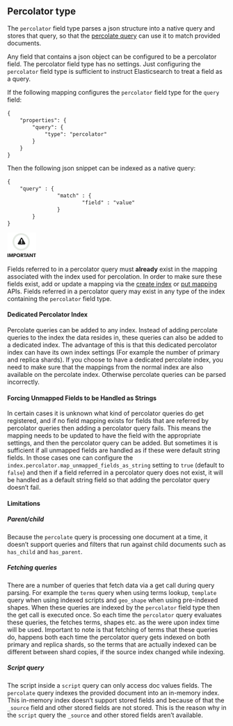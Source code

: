 ## Percolator type

The `percolator` field type parses a json structure into a native query and stores that query, so that the [percolate query](query-dsl-percolate-query.html) can use it to match provided documents.

Any field that contains a json object can be configured to be a percolator field. The percolator field type has no settings. Just configuring the `percolator` field type is sufficient to instruct Elasticsearch to treat a field as a query.

If the following mapping configures the `percolator` field type for the `query` field:
    
    
    {
        "properties": {
            "query": {
                "type": "percolator"
            }
        }
    }

Then the following json snippet can be indexed as a native query:
    
    
    {
        "query" : {
                    "match" : {
                            "field" : "value"
                    }
            }
    }

![Important](images/icons/important.png)

Fields referred to in a percolator query must **already** exist in the mapping associated with the index used for percolation. In order to make sure these fields exist, add or update a mapping via the [create index](indices-create-index.html) or [put mapping](indices-put-mapping.html) APIs. Fields referred in a percolator query may exist in any type of the index containing the `percolator` field type.

#### Dedicated Percolator Index

Percolate queries can be added to any index. Instead of adding percolate queries to the index the data resides in, these queries can also be added to a dedicated index. The advantage of this is that this dedicated percolator index can have its own index settings (For example the number of primary and replica shards). If you choose to have a dedicated percolate index, you need to make sure that the mappings from the normal index are also available on the percolate index. Otherwise percolate queries can be parsed incorrectly.

#### Forcing Unmapped Fields to be Handled as Strings

In certain cases it is unknown what kind of percolator queries do get registered, and if no field mapping exists for fields that are referred by percolator queries then adding a percolator query fails. This means the mapping needs to be updated to have the field with the appropriate settings, and then the percolator query can be added. But sometimes it is sufficient if all unmapped fields are handled as if these were default string fields. In those cases one can configure the `index.percolator.map_unmapped_fields_as_string` setting to `true` (default to `false`) and then if a field referred in a percolator query does not exist, it will be handled as a default string field so that adding the percolator query doesn’t fail.

#### Limitations

##### Parent/child

Because the `percolate` query is processing one document at a time, it doesn’t support queries and filters that run against child documents such as `has_child` and `has_parent`.

##### Fetching queries

There are a number of queries that fetch data via a get call during query parsing. For example the `terms` query when using terms lookup, `template` query when using indexed scripts and `geo_shape` when using pre-indexed shapes. When these queries are indexed by the `percolator` field type then the get call is executed once. So each time the `percolator` query evaluates these queries, the fetches terms, shapes etc. as the were upon index time will be used. Important to note is that fetching of terms that these queries do, happens both each time the percolator query gets indexed on both primary and replica shards, so the terms that are actually indexed can be different between shard copies, if the source index changed while indexing.

##### Script query

The script inside a `script` query can only access doc values fields. The `percolate` query indexes the provided document into an in-memory index. This in-memory index doesn’t support stored fields and because of that the `_source` field and other stored fields are not stored. This is the reason why in the `script` query the `_source` and other stored fields aren’t available.
